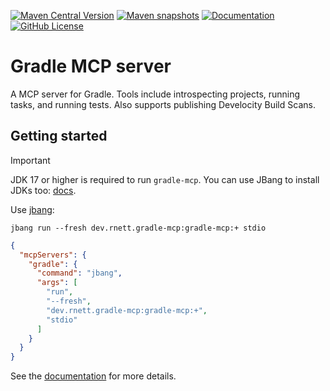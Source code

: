 [![Maven Central Version](https://img.shields.io/maven-central/v/dev.rnett.gradle-mcp/gradle-mcp?style=for-the-badge)](https://central.sonatype.com/artifact/dev.rnett.gradle-mcp/gradle-mcp)
[![Maven snapshots](https://img.shields.io/maven-metadata/v?metadataUrl=https%3A%2F%2Fcentral.sonatype.com%2Frepository%2Fmaven-snapshots%2Fdev%2Frnett%2Fgradle-mcp%2Fgradle-mcp%2Fmaven-metadata.xml&strategy=latestProperty&style=for-the-badge&label=SNAPSHOT&color=yellow)]()
[![Documentation](https://img.shields.io/badge/Documentation-2C3E50?style=for-the-badge&logo=googledocs&logoColor=D7DBDD)](https://gradle-mcp.rnett.dev/latest/)
[![GitHub License](https://img.shields.io/github/license/rnett/gradle-mcp?style=for-the-badge)](./LICENSE)

# Gradle MCP server

A MCP server for Gradle.
Tools include introspecting projects, running tasks, and running tests.
Also supports publishing Develocity Build Scans.

## Getting started

> [!IMPORTANT]
> JDK 17 or higher is required to run `gradle-mcp`.
> You can use JBang to install JDKs too: [docs](https://www.jbang.dev/documentation/jbang/latest/javaversions.html).

Use [jbang](https://www.jbang.dev/documentation/jbang/latest/installation.html):

```shell
jbang run --fresh dev.rnett.gradle-mcp:gradle-mcp:+ stdio
```


```json
{
  "mcpServers": {
    "gradle": {
      "command": "jbang",
      "args": [
        "run",
        "--fresh",
        "dev.rnett.gradle-mcp:gradle-mcp:+",
        "stdio"
      ]
    }
  }
}
```

See the [documentation](https://gradle-mcp.rnett.dev/latest/) for more details.
